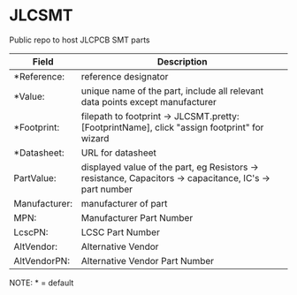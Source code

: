 # JLCSMT
Public repo to host JLCPCB SMT parts

Field|Description
-----------------------|---------------------------------------------------
*Reference:|reference designator
*Value:|unique name of the part, include all relevant data points except manufacturer
*Footprint:|filepath to footprint -> JLCSMT.pretty:[FootprintName], click "assign footprint" for wizard
*Datasheet:|URL for datasheet
PartValue:|displayed value of the part, eg Resistors -> resistance, Capacitors -> capacitance, IC's -> part number
Manufacturer:|manufacturer of part
MPN:|Manufacturer Part Number
LcscPN:|LCSC Part Number
AltVendor:|Alternative Vendor
AltVendorPN:|Alternative Vendor Part Number

NOTE: * = default